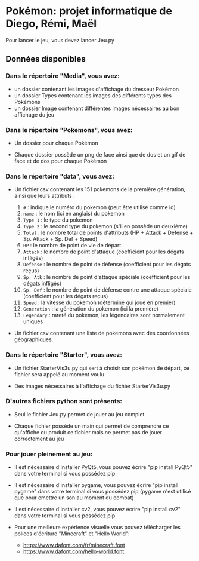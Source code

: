# Pokémon: projet informatique de Diego, Rémi, Maël

Pour lancer le jeu, vous devez lancer Jeu.py

## Données disponibles

### Dans le répertoire "Media", vous avez:

* un dossier contenant les images d'affichage du dresseur Pokémon
* un dossier Types contenant les images des différents types des Pokémons
* un dossier Image contenant différentes images nécessaires au bon affichage du jeu

### Dans le répertoire "Pokemons", vous avez:

* Un dossier pour chaque Pokémon 

* Chaque dossier possède un png de face ainsi que de dos et un gif de face et de dos pour chaque Pokémon

### Dans le répertoire "data", vous avez:

* Un fichier csv contenant les 151 pokemons de la première génération, ainsi que leurs attributs :
  1. `#` : indique le numéro du pokemon (peut être utilisé comme id)
  2. `name` : le nom (ici en anglais) du pokemon
  3. `Type 1` : le type du pokemon
  4. `Type 2` : le second type du pokemon (s'il en possède un deuxième)
  5. `Total` : le nombre total de points d'attributs (HP + Attack + Defense + Sp. Attack + Sp. Def + Speed)
  6. `HP` : le nombre de point de vie de départ
  7. `Attack` : le nombre de point d'attaque (coefficient pour les dégats infligés)
  8. `Defense` : le nombre de point de défense (coefficient pour les dégats reçus)
  9. `Sp. Atk` : le nombre de point d'attaque spéciale (coefficient pour les dégats infligés)
  10. `Sp. Def` : le nombre de point de défense contre une attaque spéciale (coefficient pour les dégats reçus)
  11. `Speed` : la vitesse du pokemon (détermine qui joue en premier)
  12. `Generation` : la génération du pokemon (ici la première)
  13. `Legendary` : rareté du pokemon, les légendaires sont normalement uniques

* Un fichier csv contenant une liste de pokemons avec des coordonnées géographiques.

### Dans le répertoire "Starter", vous avez:

* Un fichier StarterVis3u.py qui sert à choisir son pokémon de départ, ce fichier sera appelé au moment voulu

* Des images nécessaires à l'affichage du fichier StarterVis3u.py


### D'autres fichiers python sont présents:

* Seul le fichier Jeu.py permet de jouer au jeu complet

* Chaque fichier possède un main qui permet de comprendre ce qu'affiche ou produit ce fichier mais ne permet pas de jouer correctement au jeu

### Pour jouer pleinement au jeu:

* Il est nécessaire d'installer PyQt5, vous pouvez écrire "pip install PyQt5" dans votre terminal si vous possédez pip

* Il est nécessaire d'installer pygame, vous pouvez écrire "pip install pygame" dans votre terminal si vous possédez pip
(pygame n'est utilisé que pour emettre un son au moment du combat)

* Il est nécessaire d'installer cv2, vous pouvez écrire "pip install cv2" dans votre terminal si vous possédez pip

* Pour une meilleure expérience visuelle vous pouvez télécharger les polices d'écriture "Minecraft" et "Hello World":
    - https://www.dafont.com/fr/minecraft.font
    - https://www.dafont.com/hello-world.font





